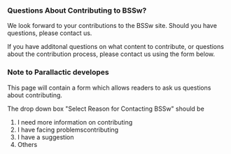 ### Questions About Contributing to BSSw?

We look forward to your contributions to the BSSw site. Should you have questions, please contact us.

<!-- start of the body -->

If you have additonal questions on what content to contribute, or questions about the contribution process, please contact us using the form below. 



### Note to Parallactic developes
This page will contain a form which allows readers to ask us questions about contributing.

The drop down box "Select Reason for Contacting BSSw" should be
1. I need more information on contributing
2. I have facing problemscontributing
3. I have a suggestion
4. Others

